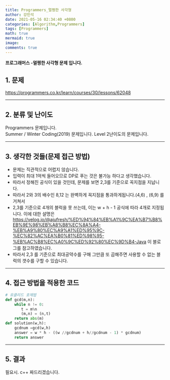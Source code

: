 ```yaml
---
title: Programmers_멀쩡한 사각형
author: 강민석
date: 2021-05-16 02:34:40 +0800
categories: [Algorithm,Programmers]
tags: [Programmers]
math: true
mermaid: true
image: 
comments: true
---
```


**프로그래머스 -멀쩡한 사각형 문제 입니다.**

## 1. 문제
<https://programmers.co.kr/learn/courses/30/lessons/62048>






-----  

## 2. 분류 및 난이도

Programmers 문제입니다.  
Summer / Winter Coding(2019) 문제입니다.
Level 2난이도의 문제입니다.


-----  

## 3. 생각한 것들(문제 접근 방법)

- 문제는 직관적으로 어렵지 않습니다.
- 입력이 최대 1억씩 들어오므로 DP로 푸는 것은 불가능 하다고 생각했습니다.
- 따라서 정해진 공식이 있을 것인데, 문제를 보면 2,3를 기준으로 꼭지점을 지납니다.
- 따라서 2와 3의 배수인 8,12 는 완벽하게 꼭지점을 통과하게됩니다.(4,6) , (6,9) 를 거쳐서
- 2,3를 기준으로 4개의 블럭을 못 쓰는데, 이는 w + h - 1 공식에 따라 4개로 지정됩니다. 이에 대한 설명은 <https://velog.io/@ajufresh/%ED%94%84%EB%A1%9C%EA%B7%B8%EB%9E%98%EB%A8%B8%EC%8A%A4-%EB%A9%80%EC%A9%A1%ED%95%9C-%EC%82%AC%EA%B0%81%ED%98%95-%EB%AC%B8%EC%A0%9C%ED%92%80%EC%9D%B4-Java> 이 블로그를 참고하였습니다.
- 따라서 2,3 를 기준으로 최대공약수를 구해 그만큼 또 곱해주면 사용할 수 없는 블럭의 갯수를 구할 수 있습니다.





-----  

## 4. 접근 방법을 적용한 코드


```python
# 유클리드 호제법
def gcd(m,n):
    while n != 0:
       t = m%n
       (m,n) = (n,t)
    return abs(m)
def solution(w,h):
    gcdnum =gcd(w,h)
    answer = w * h - ((w //gcdnum + h//gcdnum - 1) * gcdnum)
    return answer
```


-----



## 5. 결과

필요시. c++ 짜드리겠습니다.















 
